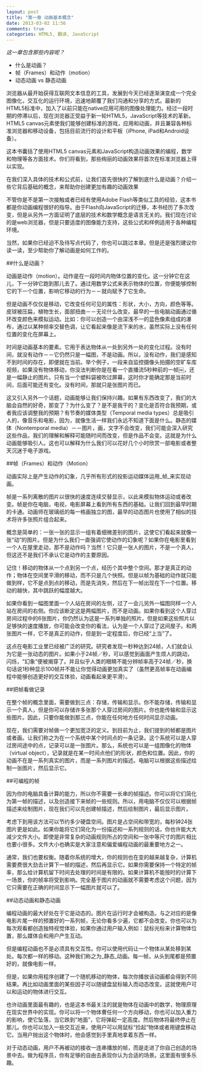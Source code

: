 ```yaml
---
layout: post
title: "第一章 动画基本概念"
date: 2013-03-02 11:56
comments: true
categories: HTML5, 翻译, JavaScript
---
```

*这一章包含那些内容呢？*

* 什么是动画？
* 帧（Frames）和动作（motion）
* 动态动画 vs 静态动画

浏览器从最开始获得互联网文本信息的工具，发展到今天已经逐渐演变成一个完全图像化，交互化的运行环境，迅速地颠覆了我们沟通和分享的方式。最新的HTML5标准中，加入了以前只能在native应用可用的图像处理能力。经过一段时期的停滞以后，现在浏览器正受益于新一轮HTML5，JavaScript等技术的革新。HTML5 canvas元素使我们能够创建标准的游戏，应用和动画，并且兼容各种标准浏览器和移动设备，包括目前流行的设计和平板（iPhone, iPad和Android设备）。

这本书囊括了使用HTML5 canvas元素和JavaScript构造动画效果的编程，数学和物理等各方面技术。你们将看到，那些绚丽的动画效果将首次在标准浏览器上得以实现。

在我们深入具体的技术和公式前，让我们首先很快的了解到底什么是动画？介绍一些它背后基础的概念，来帮助你创建更加有趣的动画效果

不管你是不是第一次接触或者已经有使用Adobe Flash等类似工具的经验，这本书都是你动画编程很好的指导。由于Flash向JavaScript的迁移，本书经历了多次改变，但是从另外一方面证明了底层的技术和数学概念是语言无关的。我们现在讨论的是web浏览器，但是只要适度的图像能力支持，这些公式和样例适用于各种编程环境。

当然，如果你已经迫不及待写点代码了，你也可以跳过本章。但是还是强烈建议你读一读，至少帮助你了解动画是如何工作的。

##什么是动画？

动画是动作（motion）。动作是在一段时间内物体位置的变化。这一分钟它在这儿，下一分钟它跑到那儿去了。通过用数学公式来表示物体的位置，你便能够控制它的下一个位置，影响它移动的行为－－就向赋予了它生命。

但是动画不仅仅是移动，它改变任何可见的属性：形状，大小，方向，颜色等等。皮球被压扁，植物生长，面部扭曲－－无论什么改变。最早的一些电脑动画通过循环改变颜色来模拟运动。比如：你可以创造一个由深浅不一的蓝色像素组成的瀑布，通过以某种频率交替色调，让它看起来像是流下来的水，虽然实际上没有任何位置的变化在屏幕上。

时间是动画基本的要素。它用于表达物体从一处到另外一处的变化过程。没有时间，就没有动作－－它仍然只是一幅图，不是动画。所以，没有动作，我们是感知不到时间的存在，即便就在当前。举个例子，一段来自监控摄像头拍摄的空旷车库视频，如果没有物体移动，你没法判断你是在看一个直播流5秒种前的一帧￼，还是一幅静止的图片。只有当一个塑料袋被吹过屏幕，这时你才能确定那是当前时间，后面可能还有变化。没有时间，那就只是张图片而已。

这又引入另外一个话题，动画能够让我们保持兴趣。如果有东西改变了，我们的大脑会自然的好奇，那变了？为什么变了？是不是我干的？变化是否符合我预期，或者我应该调整我的预期？有节奏的媒体类型（Temporal media types）总是吸引人的，像音乐和电影，因为，就像生活一样我们永远不知道下面是什么。静态的媒体（Nontemporal media）－－图片，画，文字不会改变，我们可能会深入研究这些作品，我们的理解和解释可能随时间而改变，但是作品不会变。这就是为什么动画能够吸引人。这也可以解释为什么我们可以花好几个小时欣赏一部电影或者整天沉迷于电子游戏。

##帧（Frames）和动作（Motion）

动画实际上是产生动作的幻象，几乎所有形式的投影运动媒体运用_帧_来实现动画。

帧是一系列离散的图片以很快的速度连续交替显示，以此来模拟物体运动或者改变。帧是你在电脑，电视，电影屏幕上看到所有东西的基础。让我们回到最早时期的卡通。动画师在玻璃纸的每一格画独立的图，最早的动态图片也使用了相似的技术将许多张照片组合起来。

概念是简单的：一张一张的显示一组有着细微差别的图片，这使它们看起来就像一张“动”的图片。但是为什么我们一直强调它使动作的幻象呢？如果你在电影里看到一个人在屋里走动，那不是动作吗？当然！它只是一张人的图片，不是一个真人，但这还不是我们不承认它是动作的主要原因。

记住！移动的物体从一个点到另一个点，经历个其中整个空间。那才是真正的动作；物体在空间里平滑的移动，而不只是几个快照。但是以帧为基础的动作就只能做到样，它不是点到点的移动，而是先消失，然后在下一帧出现在下一个位置。移动的越快，其中跳跃的幅度越大。

如果你看到一幅图里面一个人站在房间的左侧，过了一会儿另外一幅图同样一个人站在房间的右侧。你应该断定这是两幅图片，而不是动画。如果你看到这个人穿过房间过程中的6张图片，你仍然认为这是一系列单独的照片。但是如果这些照片以足够快的速度播放，你可能会改变你的看法，认为是一个人穿过了这间屋子。和两张图片一样，它不是真正的动作，但是到一定程度后，你已经“上当”了。

这点在电影工业里已经被广泛的研究。研究者发现一秒种达到24帧，人们就会认为它是一张动态的图片。如果小于24帧／秒，可以感觉到画面产生烦人的跳动，闪烁，“幻象”便被揭穿了。并且似乎人类的眼睛不能分辨帧率高于24帧／秒，换句话说1秒种显示100帧并不能让你觉得动画更加真实了（虽然更高帧率在动画编程中能够创造更好的交互体验，动画看起来更平滑）。

##把帧看做记录

在整个帧的概念里面，需要做到三点：存储，传输和显示。你不能存储，传输和显示一个真人，但是你可以存储许多张那个人穿过房间的图片。你也能传输和显示这些图片。因此，只要你能做到那三点，你能在任何地方任何时间显示动画。

现在，我们需要对帧做一个更加宽泛的定义。到目前为止，我们提到的帧都是图片或者画。让我们称之为在一个系统中某个时间点的一条记录。这个系统可以是人穿过房间途中的点，记录可以是一张图片。那么，系统也可以是一组图像化的物体（virtual object），记录就是在某一时间点他们的形状，颜色和位置。因此，你的动画不在是一系列真实的图片，而是一系列图片的描述。电脑可以根据这些描述绘制一张图片，然后显示它。

##可编程的帧

因为你的电脑具备计算的能力，所以你不需要一长串的帧描述。你可以将它们简化为第一帧的描述，以及创造接下来帧的一些规则。所以，用电脑不仅仅可以根据帧描述来绘制图片，现在我们可以先创建帧描述，然后绘制图片，最后显示图片。

考虑下到用该方法可以节约多少硬盘空间。图片是占空间和带宽的，每秒钟24张图片更是如此。如果你能将它们简化为一份描述和一系列规则的话，你也许能大大减少文件大小。即使是非常复杂的动画规则所占的空间和一张中等尺寸的图片相比也要小很多。文件大小也确实是大家注意和偏爱编程动画的最重要地方之一。

通常，我们也要权衡。随着你系统的增大，你的规则也在变的越来越复杂，计算机需要费很大劲去计算下一帧的描述，然后再显示它。如果你需要保持一个特定的帧率，那么给计算机留下时间去处理的时间是有限的。如果计算机不能按时的计算下一场景，你的帧率将受到影响。完全基于图片的动画就不需要考虑这个问题，因为它只需要在正确的时间显示下一幅图片就可以了。

##动态动画和静态动画

编程动画的最大好处在于它是动态的。图片在运行时才会被构造。与之对应的是像电影片尾一样的预置好的一系列帧，无论你看多少遍，它都不会改变。你也可以为每次观看都创造独特视觉体验，如果你通过用户输入例如：鼠标光标来计算物体位置，那么媒体会和用户产生互动。

但是编程动画也不是必须具有交互性。你可以使用代码让一个物体从某处移到某处。每次都一样的移动。这种我们称之为_静态_动画。每一帧，从头到尾都是预置好的，就像电影一样。

但是，如果你用程序创建了一个随机移动的物体，每次你播放该动画都会得到不同结果。再比如动画里面的某些因子可以随键盘鼠标输入而动态改变。这就使用户可以和运动的物体进行交互。

也许动画里面最有趣的，也是这本书最关注的就是物体在动画中的数学，物理原理在现实世界中的实现。你可以将一个物体曹任何一个方向移动，你也可以加入重力的影响，使它坠落，当它跌到“地面”，它将弹起一定高度。然后物体将最终停止在那儿。你也可以加入一些交互近来，使用户可以用鼠标“捡起”物体或者用键盘移动它。当用户抛出这个物体时，他会感觉到手里真地拿着东西一样。

对于动态动画，用户不再被动的接收一连串播放的帧，而是走进了你自己创造的场景中去。做为程序员，你有足够的自由去表现你认为合适的场景。这里面有很多乐趣。

